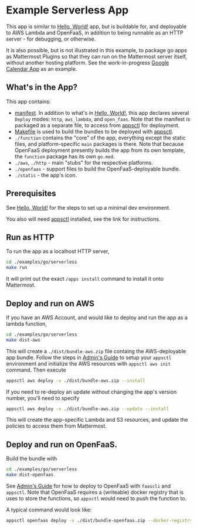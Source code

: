 # Example Serverless App

This app is similar to [Hello, World!](../hello-world) app, but is buildable
for, and deployable to AWS Lambda and OpenFaaS, in addition to being runnable as
an HTTP server - for debugging, or otherwise.

It is also possible, but is not illustrated in this example, to package go apps
as Mattermost Plugins so that they can run on the Mattermost server itself,
without another hosting platform. See the work-in-progress [Google Calendar
App](https://github.com/mattermost/mattermost-app-gcal) as an example.



## What's in the App?

This app contains:

- [manifest](./manifest.json). In addition to what's in [Hello, World!](../hello-world),
  this app declares several `Deploy` modes: `http`, `aws_lambda`, and
  `open_faas`. Note that the manifest is packaged as a separate file, to access
  from [appsctl](https://developers.mattermost.com/integrate/apps/deploy/) for
  deployment.
- [Makefile](./Makefile) is used to build the bundles to be deployed with
  [appsctl](https://developers.mattermost.com/integrate/apps/deploy/).
- `./function` contains the "core" of the app, everything except the static
  files, and platform-specific `main` packages is there. Note that because
  OpenFaaS deployment presently builds the app from its own template, the
  `function` package has its own `go.mod`.
- `./aws`, `./http` - main "stubs" for the respective platforms.
- `./openfaas` - support files to build the OpenFaaS-deployable bundle.
- `./static` - the app's icon.

## Prerequisites

See [Hello, World!](../hello-world) for the steps to set up a minimal dev environment.

You also will need [appsctl](https://developers.mattermost.com/integrate/apps/deploy/)
installed, see the link for instructions.

## Run as HTTP

To run the app as a localhost HTTP server,
```bash
cd ./examples/go/serverless
make run
```

It will print out the exact `/apps install` command to install it onto Mattermost.

## Deploy and run on AWS

If you have an AWS Account, and would like to deploy and run the app as a lambda function,

```bash
cd ./examples/go/serverless
make dist-aws
```

This will create a `./dist/bundle-aws.zip` file containg the AWS-deployable app bundle. Follow the steps in [Admin's Guide](https://developers.mattermost.com/integrate/apps/deploy/deploy-aws) to setup your `appsctl` environment and initialize the AWS resources with `appsctl aws init` command. Then execute


```bash
appsctl aws deploy -v ./dist/bundle-aws.zip --install
```

If you need to re-deploy an update without changing the app's version number, you'll need to specify

```bash
appsctl aws deploy -v ./dist/bundle-aws.zip --update --install
```

This will create the app-specific Lambda and S3 resources, and update the
policies to access them from Mattermost.

## Deploy and run on OpenFaaS.

Build the bundle with

```bash
cd ./examples/go/serverless
make dist-openfaas
```

See [Admin's Guide](https://developers.mattermost.com/integrate/apps/deploy/deploy-openfaas)
for how to deploy to OpenFaaS with `faascli` and `appsctl`. Note that OpenFaaS
requires a (writeable) docker registry that is uses to store the functions, so
`appsctl` would need to push the function to.

A typical command would look like:

```bash
appsctl openfaas deploy -v ./dist/bundle-openfaas.zip --docker-registry=CHANGE-ME --install
```
